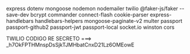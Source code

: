 express
dotenv
mongoose
nodemon
nodemailer
twilio
@faker-js/faker --save-dev
bcrypt
commander
connect-flash
cookie-parser
express-handlebars
handlebars-helpers
mongoose-paginate-v2
multer
passport
passport-github2
passport-jwt
passport-local
socket.io
winston
cors



TWILIO CODIGO RE SECRETO ===> _h7OkFPTHMnspDsSjkTJMHbatCnxD21Lz6OMEowE